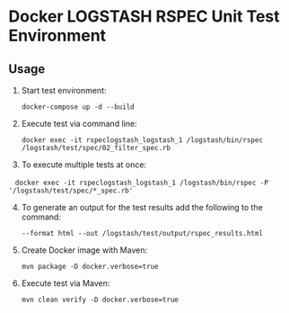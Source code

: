 # Docker LOGSTASH RSPEC Unit Test Environment

## Usage

1. Start test environment:

    ```docker-compose up -d --build```
   
2. Execute test via command line:

    ```docker exec -it rspeclogstash_logstash_1 /logstash/bin/rspec /logstash/test/spec/02_filter_spec.rb```
    
3. To execute multiple tests at once:

    ```docker exec -it rspeclogstash_logstash_1 /logstash/bin/rspec -P '/logstash/test/spec/*_spec.rb'```
    
4. To generate an output for the test results add the following to the command:

    ```--format html --out /logstash/test/output/rspec_results.html```
    
6. Create Docker image with Maven:

    ```mvn package -D docker.verbose=true```

5. Execute test via Maven:

    ```mvn clean verify -D docker.verbose=true```
